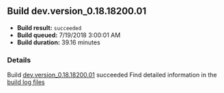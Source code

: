 ## Build dev.version_0.18.18200.01
- **Build result:** `succeeded`
- **Build queued:** 7/19/2018 3:00:01 AM
- **Build duration:** 39.16 minutes
### Details
Build [dev.version_0.18.18200.01](https://winappstudio.visualstudio.com/web/build.aspx?pcguid=a4ef43be-68ce-4195-a619-079b4d9834c2&builduri=vstfs%3a%2f%2f%2fBuild%2fBuild%2f26030) succeeded
Find detailed information in the [build log files](https://uwpctdiags.blob.core.windows.net/buildlogs/dev.version_0.18.18200.01_logs.zip)
